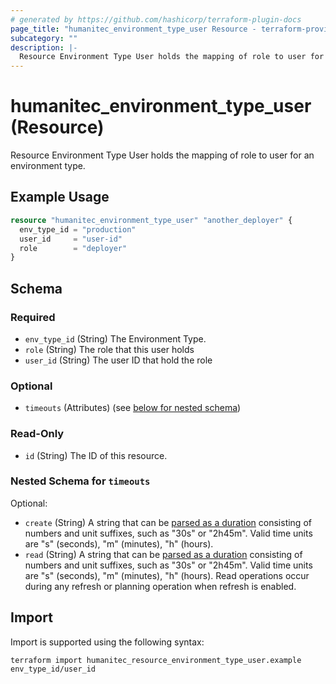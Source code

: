 ```yaml
---
# generated by https://github.com/hashicorp/terraform-plugin-docs
page_title: "humanitec_environment_type_user Resource - terraform-provider-humanitec"
subcategory: ""
description: |-
  Resource Environment Type User holds the mapping of role to user for an environment type.
---
```


# humanitec_environment_type_user (Resource)

Resource Environment Type User holds the mapping of role to user for an environment type.

## Example Usage

```terraform
resource "humanitec_environment_type_user" "another_deployer" {
  env_type_id = "production"
  user_id     = "user-id"
  role        = "deployer"
}
```

<!-- schema generated by tfplugindocs -->
## Schema

### Required

- `env_type_id` (String) The Environment Type.
- `role` (String) The role that this user holds
- `user_id` (String) The user ID that hold the role

### Optional

- `timeouts` (Attributes) (see [below for nested schema](#nestedatt--timeouts))

### Read-Only

- `id` (String) The ID of this resource.

<a id="nestedatt--timeouts"></a>
### Nested Schema for `timeouts`

Optional:

- `create` (String) A string that can be [parsed as a duration](https://pkg.go.dev/time#ParseDuration) consisting of numbers and unit suffixes, such as "30s" or "2h45m". Valid time units are "s" (seconds), "m" (minutes), "h" (hours).
- `read` (String) A string that can be [parsed as a duration](https://pkg.go.dev/time#ParseDuration) consisting of numbers and unit suffixes, such as "30s" or "2h45m". Valid time units are "s" (seconds), "m" (minutes), "h" (hours). Read operations occur during any refresh or planning operation when refresh is enabled.

## Import

Import is supported using the following syntax:

```shell
terraform import humanitec_resource_environment_type_user.example env_type_id/user_id
```
